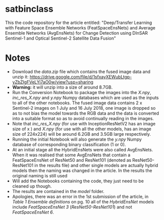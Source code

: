 # satbinclass

This the code repository for the article entitled: "Deep/Transfer Learning with Feature Space Ensemble Networks (FeatSpaceEnsNets) and Average Ensemble Networks (AvgEnsNets) for Change Detection using DInSAR Sentinel-1 and Optical Sentinel-2 Satellite Data Fusion"

# Notes

- Download the *data.zip* file which contains the fused image data and unzip it: https://drive.google.com/file/d/1sfxayXEWubLtgp-yZbZIgFVeLYi7aO0w/view?usp=sharing 
- **Warning:** it will unzip into a size of around 8.7GB.
- Run the Conversion Notebook to package the images into the *X.npy*, *inc_res_X.npy* and *y.npy* Numpy databases which are used as the inputs to all of the other notebooks. The fused image data contains 2 x Sentinel-2 images on 1 July and 16 July 2018, one image is dropped so as to not bias the model towards the RGB data and the data is converted into a suitable format so as to avoid continually reading in the images.
- Note that *inc_res_X.npy* (for use with InceptionResNetV2 has an image size of  x ) and *X.npy* (for use with all the other models, has an image size of 224x224) will be around 6.2GB and 3.5GB large respectively.
- Running the initial Notebook will also generate the *y.npy* Numpy database of corresponding binary classification (1 or 0).
- At an initial stage all the HybridEnsNets were also called AvgEnsNets. When it was realised that some AvgEnsNets that contain a FeatSpaceEnsNet of ResNet50 and ResNet101 (denoted as ResNet50-ResNet101 in the results file) and other single models are actually hybrid models then the naming was changed in the article. In the results the original naming is still used
- Will add the Notebooks containing the code, they just need to be cleaned up though.
- The results are contained in the *model* folder.
- Apologies, there was an error in the 1st submission of the article, in *Table 1 Ensemble definitions* on pg. 10 all of the *HybridEnsNet* models include *FeatSpaceEnsNet 3* (*ResNet50-ResNet101*) and not *FeatSpaceEnsNet 6*.

